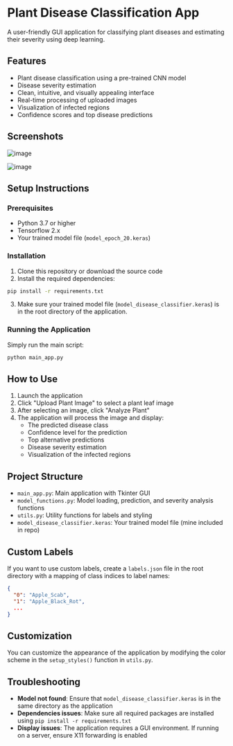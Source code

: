 # Plant Disease Classification App

A user-friendly GUI application for classifying plant diseases and estimating their severity using deep learning.

## Features

- Plant disease classification using a pre-trained CNN model
- Disease severity estimation
- Clean, intuitive, and visually appealing interface
- Real-time processing of uploaded images
- Visualization of infected regions
- Confidence scores and top disease predictions

## Screenshots
![image](https://github.com/user-attachments/assets/38721f3f-42d1-4a38-8988-73ecd3d67d8f)



![image](https://github.com/user-attachments/assets/329c28eb-8b6b-47b5-9771-e765a02c1d2f)


## Setup Instructions

### Prerequisites

- Python 3.7 or higher
- Tensorflow 2.x
- Your trained model file (`model_epoch_20.keras`)

### Installation

1. Clone this repository or download the source code
2. Install the required dependencies:

```bash
pip install -r requirements.txt
```

3. Make sure your trained model file (`model_disease_classifier.keras`) is in the root directory of the application.

### Running the Application

Simply run the main script:

```bash
python main_app.py
```

## How to Use

1. Launch the application
2. Click "Upload Plant Image" to select a plant leaf image
3. After selecting an image, click "Analyze Plant"
4. The application will process the image and display:
   - The predicted disease class
   - Confidence level for the prediction
   - Top alternative predictions
   - Disease severity estimation
   - Visualization of the infected regions

## Project Structure

- `main_app.py`: Main application with Tkinter GUI
- `model_functions.py`: Model loading, prediction, and severity analysis functions
- `utils.py`: Utility functions for labels and styling
- `model_disease_classifier.keras`: Your trained model file (mine included in repo)

## Custom Labels

If you want to use custom labels, create a `labels.json` file in the root directory with a mapping of class indices to label names:

```json
{
  "0": "Apple_Scab",
  "1": "Apple_Black_Rot",
  ...
}
```

## Customization

You can customize the appearance of the application by modifying the color scheme in the `setup_styles()` function in `utils.py`.

## Troubleshooting

- **Model not found**: Ensure that `model_disease_classifier.keras` is in the same directory as the application
- **Dependencies issues**: Make sure all required packages are installed using `pip install -r requirements.txt`
- **Display issues**: The application requires a GUI environment. If running on a server, ensure X11 forwarding is enabled

